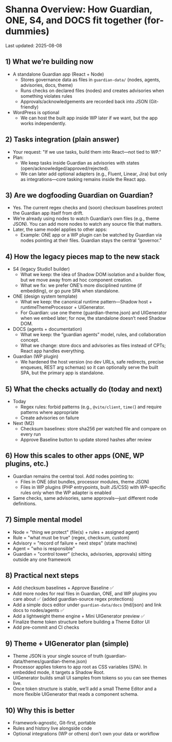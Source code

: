 # Shanna Overview: How Guardian, ONE, S4, and DOCS fit together (for-dummies)

Last updated: 2025-08-08

## 1) What we’re building now
- A standalone Guardian app (React + Node)
  - Stores governance data as files in `guardian-data/` (nodes, agents, advisories, docs, theme)
  - Runs checks on declared files (nodes) and creates advisories when something violates rules
  - Approvals/acknowledgements are recorded back into JSON (Git-friendly)
- WordPress is optional
  - We can host the built app inside WP later if we want, but the app works independently.

## 2) Tasks integration (plain answer)
- Your request: "If we use tasks, build them into React—not tied to WP."
- Plan:
  - We keep tasks inside Guardian as advisories with states (open/acknowledged/approved/rejected).
  - We can later add optional adapters (e.g., Fluent, Linear, Jira) but only as integrations—core tasking remains inside the React app.

## 3) Are we dogfooding Guardian on Guardian?
- Yes. The current regex checks and (soon) checksum baselines protect the Guardian app itself from drift.
- We’re already using nodes to watch Guardian’s own files (e.g., theme JSON). You can add more nodes to watch any source file that matters.
- Later, the same model applies to other apps:
  - Example: ONE app or a WP plugin can be watched by Guardian via nodes pointing at their files. Guardian stays the central “governor.”

## 4) How the legacy pieces map to the new stack
- S4 (legacy Studio1 builder)
  - What we keep: the idea of Shadow DOM isolation and a builder flow, but we move away from ad hoc component creation.
  - What we fix: we prefer ONE’s more disciplined runtime (if embedding), or go pure SPA when standalone.
- ONE (design system template)
  - What we keep: the canonical runtime pattern—Shadow host + runtimeThemeProcessor + UIGenerator.
  - For Guardian: use one theme (guardian-theme.json) and UIGenerator when we embed later; for now, the standalone doesn’t need Shadow DOM.
- DOCS (agents + documentation)
  - What we keep: the “guardian agents” model, rules, and collaboration concept.
  - What we change: store docs and advisories as files instead of CPTs; React app handles everything.
- Guardian (WP plugin)
  - We hardened the host version (no dev URLs, safe redirects, precise enqueues, REST arg schemas) so it can optionally serve the built SPA, but the primary app is standalone.

## 5) What the checks actually do (today and next)
- Today
  - Regex rules: forbid patterns (e.g., `@vite/client`, `time(`) and require patterns where appropriate
  - Create advisories on failure
- Next (M2)
  - Checksum baselines: store sha256 per watched file and compare on every run
  - Approve Baseline button to update stored hashes after review

## 6) How this scales to other apps (ONE, WP plugins, etc.)
- Guardian remains the central tool. Add nodes pointing to:
  - Files in ONE (dist bundles, processor modules, theme JSON)
  - Files in WP plugins (PHP entrypoints, built JS/CSS) with WP-specific rules only when the WP adapter is enabled
- Same checks, same advisories, same approvals—just different node definitions.

## 7) Simple mental model
- Node = "thing we protect" (file(s) + rules + assigned agent)
- Rule = "what must be true" (regex, checksum, custom)
- Advisory = "record of failure + next steps" (state machine)
- Agent = "who is responsible"
- Guardian = "control tower" (checks, advisories, approvals) sitting outside any one framework

## 8) Practical next steps
- Add checksum baselines + Approve Baseline ✅
- Add more nodes for real files in Guardian, ONE, and WP plugins you care about ✅ (added guardian-source regex protections)
- Add a simple docs editor under `guardian-data/docs` (md/json) and link docs to nodes/agents ✅
- Add a lightweight theme engine + Mini UIGenerator preview ✅
- Finalize theme token structure before building a Theme Editor UI
- Add pre-commit and CI checks

## 9) Theme + UIGenerator plan (simple)
- Theme JSON is your single source of truth (guardian-data/themes/guardian-theme.json)
- Processor applies tokens to app root as CSS variables (SPA). In embedded mode, it targets a Shadow Root.
- UIGenerator builds small UI samples from tokens so you can see themes live.
- Once token structure is stable, we’ll add a small Theme Editor and a more flexible UIGenerator that reads a component schema.

## 10) Why this is better
- Framework-agnostic, Git-first, portable
- Rules and history live alongside code
- Optional integrations (WP or others) don’t own your data or workflow


